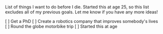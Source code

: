 List of things I want to do before I die.
Started this at age 25, so this list excludes all of my previous goals.
Let me know if you have any more ideas!

[ ] Get a PhD
[ ] Create a robotics company that improves somebody's lives
[ ] Round the globe motorbike trip
[ ] Started this at age
